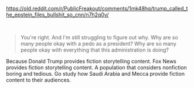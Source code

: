 https://old.reddit.com/r/PublicFreakout/comments/1mk48hq/trump_called_the_epstein_files_bullshit_so_cnn/n7h2q0v/

&nbsp;

> You're right. And I'm still struggling to figure out why. Why are so many people okay with a pedo as a president? Why are so many people okay with everything that this administration is doing?

Because Donald Trump provides fiction storytelling content. Fox News provides fiction storytelling content. A population that considers nonfiction boring and tedious. Go study how Saudi Arabia and Mecca provide fiction content to their audiences.
